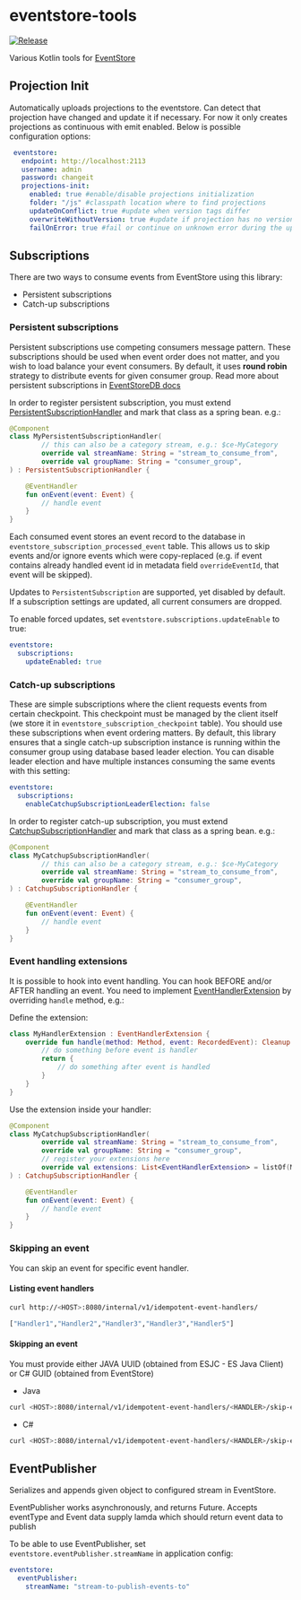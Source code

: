 # eventstore-tools

[![Release](https://jitpack.io/v/inventi/eventstore-tools.svg)](https://jitpack.io/#inventi/eventstore-tools)

Various Kotlin tools for [EventStore](https://eventstore.org/)

## Projection Init

Automatically uploads projections to the eventstore. Can detect that projection have changed and update it if necessary.
For now it only creates projections as continuous with emit enabled. Below is possible configuration options:

```yaml
 eventstore:
   endpoint: http://localhost:2113
   username: admin
   password: changeit
   projections-init:
     enabled: true #enable/disable projections initialization
     folder: "/js" #classpath location where to find projections
     updateOnConflict: true #update when version tags differ
     overwriteWithoutVersion: true #update if projection has no version tag
     failOnError: true #fail or continue on unknown error during the update process
```

## Subscriptions

There are two ways to consume events from EventStore using this library:

- Persistent subscriptions
- Catch-up subscriptions

### Persistent subscriptions

Persistent subscriptions use competing consumers message pattern. These subscriptions should be used when event order
does not matter, and you wish to load balance your event consumers. By default, it uses **round robin** strategy to
distribute events for given consumer group. Read more about persistent subscriptions
in [EventStoreDB docs](https://developers.eventstore.com/server/v21.10/persistent-subscriptions/)

In order to register persistent subscription, you must
extend [PersistentSubscriptionHandler](src/main/kotlin/io/inventi/eventstore/eventhandler/PersistentSubscriptionHandler.kt)
and mark that class as a spring bean. e.g.:

```kotlin
@Component
class MyPersistentSubscriptionHandler(
        // this can also be a category stream, e.g.: $ce-MyCategory
        override val streamName: String = "stream_to_consume_from",
        override val groupName: String = "consumer_group",
) : PersistentSubscriptionHandler {

    @EventHandler
    fun onEvent(event: Event) {
        // handle event
    }
}
```

Each consumed event stores an event record to the database in `eventstore_subscription_processed_event` table. This
allows us to skip events and/or ignore events which were copy-replaced (e.g. if event contains already handled event id
in metadata field `overrideEventId`, that event will be skipped).

Updates to `PersistentSubscription` are supported, yet disabled by default. If a subscription settings are updated, all
current consumers are dropped.

To enable forced updates, set `eventstore.subscriptions.updateEnable` to true:

```yaml
eventstore:
  subscriptions:
    updateEnabled: true
```

### Catch-up subscriptions

These are simple subscriptions where the client requests events from certain checkpoint. This checkpoint must be managed
by the client itself (we store it in `eventstore_subscription_checkpoint` table). You should use these subscriptions
when event ordering matters. By default, this library ensures that a single catch-up subscription instance is running
within the consumer group using database based leader election. You can disable leader election and have multiple
instances consuming the same events with this setting:

```yaml
eventstore:
  subscriptions:
    enableCatchupSubscriptionLeaderElection: false
```

In order to register catch-up subscription, you must
extend [CatchupSubscriptionHandler](src/main/kotlin/io/inventi/eventstore/eventhandler/CatchupSubscriptionHandler.kt)
and mark that class as a spring bean. e.g.:

```kotlin
@Component
class MyCatchupSubscriptionHandler(
        // this can also be a category stream, e.g.: $ce-MyCategory
        override val streamName: String = "stream_to_consume_from",
        override val groupName: String = "consumer_group",
) : CatchupSubscriptionHandler {

    @EventHandler
    fun onEvent(event: Event) {
        // handle event
    }
}
```

### Event handling extensions

It is possible to hook into event handling. You can hook BEFORE and/or AFTER handling an event. You need to
implement [EventHandlerExtension](src/main/kotlin/io/inventi/eventstore/eventhandler/EventHandlerExtension.kt) by overriding `handle` method, e.g.:

Define the extension:
```kotlin
class MyHandlerExtension : EventHandlerExtension {
    override fun handle(method: Method, event: RecordedEvent): Cleanup {
        // do something before event is handler
        return {
            // do something after event is handled
        }
    }
}
```

Use the extension inside your handler:
```kotlin
@Component
class MyCatchupSubscriptionHandler(
        override val streamName: String = "stream_to_consume_from",
        override val groupName: String = "consumer_group",
        // register your extensions here
        override val extensions: List<EventHandlerExtension> = listOf(MyHandlerExtension())
) : CatchupSubscriptionHandler {

    @EventHandler
    fun onEvent(event: Event) {
        // handle event
    }
}
```

### Skipping an event

You can skip an event for specific event handler.

#### Listing event handlers

```bash
curl http://<HOST>:8080/internal/v1/idempotent-event-handlers/

["Handler1","Handler2","Handler3","Handler3","Handler5"]
```

#### Skipping an event

You must provide either JAVA UUID (obtained from ESJC - ES Java Client) or C# GUID (obtained from EventStore)

- Java

```bash
curl <HOST>:8080/internal/v1/idempotent-event-handlers/<HANDLER>/skip-event -XPOST -d '{"javaEventId": "<EVENT_ID>", "eventType": "<EVENT_TYPE>"}' -H content-type:application/json
```

- C#

```bash
curl <HOST>:8080/internal/v1/idempotent-event-handlers/<HANDLER>/skip-event -XPOST -d '{"csharpEventId": "<EVENT_ID>", "eventType": "<EVENT_TYPE>"}' -H content-type:application/json
```

## EventPublisher

Serializes and appends given object to configured stream in EventStore.

EventPublisher works asynchronously, and returns Future. Accepts eventType and Event data supply lamda which should
return event data to publish

To be able to use EventPublisher, set `eventstore.eventPublisher.streamName` in application config:

```yaml
eventstore:
  eventPublisher:
    streamName: "stream-to-publish-events-to"
```
 